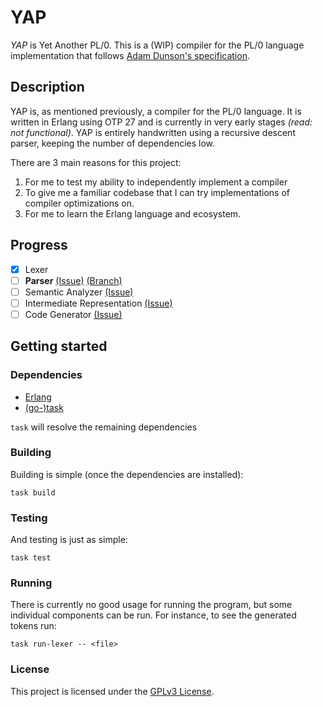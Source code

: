 # YAP

*YAP* is Yet Another PL/0. This is a (WIP) compiler for the PL/0 language implementation that follows [Adam Dunson's specification](https://raw.githubusercontent.com/adamdunson/pl0-compiler/master/doc/PL0%20User's%20Manual.pdf).

## Description

YAP is, as mentioned previously, a compiler for the PL/0 language. It is written in Erlang using OTP 27 and is currently in very early stages *(read: not functional)*.
YAP is entirely handwritten using a recursive descent parser, keeping the number of dependencies low.

There are 3 main reasons for this project:

1. For me to test my ability to independently implement a compiler
2. To give me a familiar codebase that I can try implementations of compiler optimizations on.
3. For me to learn the Erlang language and ecosystem.

## Progress

- [x] Lexer
- [ ] **Parser** [(Issue)](https://github.com/erikcghedlund/yap/issues/1) [(Branch)](https://github.com/erikcghedlund/yap/tree/1-write-parser)
- [ ] Semantic Analyzer [(Issue)](https://github.com/erikcghedlund/yap/issues/5)
- [ ] Intermediate Representation [(Issue)](https://github.com/erikcghedlund/yap/issues/2)
- [ ] Code Generator [(Issue)](https://github.com/erikcghedlund/yap/issues/6)

## Getting started

### Dependencies

- [Erlang](https://www.erlang.org/downloads)
- [(go-)task](https://taskfile.dev/installation/)

`task` will resolve the remaining dependencies

### Building

Building is simple (once the dependencies are installed):

```
task build
```

### Testing

And testing is just as simple:

```
task test
```

### Running

There is currently no good usage for running the program, but some individual components can be run. For instance, to see the generated tokens run:

```
task run-lexer -- <file>
```

### License

This project is licensed under the [GPLv3 License](LICENSE).
